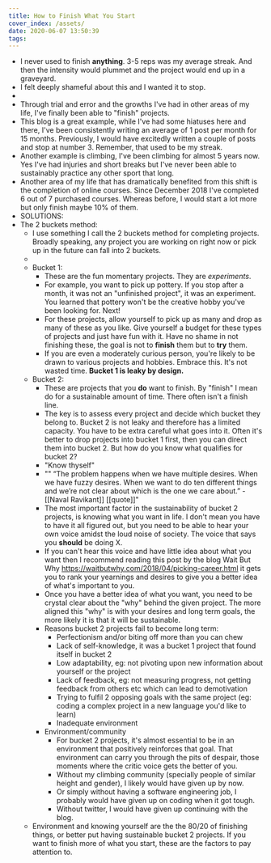 ```yaml
---
title: How to Finish What You Start
cover_index: /assets/
date: 2020-06-07 13:50:39
tags:
---
```


- I never used to finish __anything__. 3-5 reps was my average streak. And then the intensity would plummet and the project would end up in a graveyard.
- I felt deeply shameful about this and I wanted it to stop.
- <image> 
- Through trial and error and the growths I've had in other areas of my life, I've finally been able to "finish" projects. 
- This blog is a great example, while I've had some hiatuses here and there, I've been consistently writing an average of 1 post per month for 15 months. Previously, I would have excitedly written a couple of posts and stop at number 3. Remember, that used to be my streak.
- Another example is climbing, I've been climbing for almost 5 years now. Yes I've had injuries and short breaks but I've never been able to sustainably practice any other sport that long.
- Another area of my life that has dramatically benefited from this shift is the completion of online courses. Since December 2018 I've completed 6 out of 7 purchased courses. Whereas before, I would start a lot more but only finish maybe 10% of them.
- SOLUTIONS:
- The 2 buckets method:
    - I use something I call the 2 buckets method for completing projects. Broadly speaking, any project you are working on right now or pick up in the future can fall into 2 buckets.
    - <image>
    - Bucket 1:
        - These are the fun momentary projects. They are *experiments*.
        - For example, you want to pick up pottery. If you stop after a month, it was not an "unfinished project", it was an experiment. You learned that pottery won't be the creative hobby you've been looking for. Next!
        - For these projects, allow yourself to pick up as many and drop as many of these as you like. Give yourself a budget for these types of projects and just have fun with it. Have no shame in not finishing these, the goal is not to __finish__ them but to __try__ them.
        - If you are even a moderately curious person, you're likely to be drawn to various projects and hobbies. Embrace this. It's not wasted time. **Bucket 1 is leaky by design.**
    - Bucket 2: 
        - These are projects that you __do__ want to finish. By "finish" I mean do for a sustainable amount of time. There often isn't a finish line.
        - The key is to assess every project and decide which bucket they belong to. Bucket 2 is not leaky and therefore has a limited capacity. You have to be extra careful what goes into it. Often it's better to drop projects into bucket 1 first, then you can direct them into bucket 2. But how do you know what qualifies for bucket 2? 
        - "Know thyself"
        - "" “The problem happens when we have multiple desires. When we have fuzzy desires. When we want to do ten different things and we’re not clear about which is the one we care about.” - [[Naval Ravikant]] [[quote]]"
        - The most important factor in the sustainability of bucket 2 projects, is knowing what you want in life. I don't mean you have to have it all figured out, but you need to be able to hear your own voice amidst the loud noise of society. The voice that says you __should__ be doing X. 
        - If you can't hear this voice and have little idea about what you want then I recommend reading this post by the blog Wait But Why https://waitbutwhy.com/2018/04/picking-career.html it gets you to rank your yearnings and desires to give you a better idea of what's important to you. 
        - Once you have a better idea of what you want, you need to be crystal clear about the "why" behind the given project. The more aligned this "why" is with your desires and long term goals, the more likely it is that it will be sustainable. 
        - Reasons bucket 2 projects fail to become long term:
            - Perfectionism and/or biting off more than you can chew
            - Lack of self-knowledge, it was a bucket 1 project that found itself in bucket 2
            - Low adaptability, eg: not pivoting upon new information about yourself or the project
            - Lack of feedback, eg: not measuring progress, not getting feedback from others etc which can lead to demotivation
            - Trying to fulfil 2 opposing goals with the same project (eg: coding a complex project in a new language you'd like to learn)
            - Inadequate environment
        - Environment/community
            - For bucket 2 projects, it's almost essential to be in an environment that positively reinforces that goal. That environment can carry you through the pits of despair, those moments where the critic voice gets the better of you.
            - Without my climbing community (specially people of similar height and gender), I likely would have given up by now.
            - Or simply without having a software engineering job, I probably would have given up on coding when it got tough.
            - Without twitter, I would have given up continuing with the blog.
    - Environment and knowing yourself are the the 80/20 of finishing things, or better put having sustainable bucket 2 projects. If you want to finish more of what you start, these are the factors to pay attention to.

